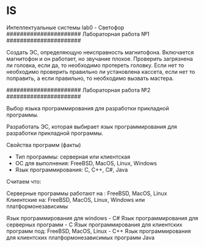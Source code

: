 # IS
Интеллектуальные системы
lab0 - Светофор
######################
Лабораторная работа №1
######################

Создать ЭС, определяющую неисправность магнитофона.
Включается магнитофон и он работает, но звучание 
плохое. Проверить загрязнена ли головка, если да,
то необходимо протереть головку. Если нет то необходимо 
проверить правильно ли установлена кассета, если нет то
поправить, а если правильно, то необходимо вызвать мастера.

######################
Лабораторная работа №2
######################
 
Выбор языка программирования для разработки прикладной программы.

Разработать ЭС, которая выбирает язык программирования для разработки 
прикладной программы.

Свойства программ (факты)

- Тип программы: серверная или клиентская
- ОС для выполнения: FreeBSD, MacOS, Linux, Windows
- Язык программирования: C, С++, С#, Java

Считаем что:

Серверные программы работают на : FreeBSD, MacOS, Linux
Клиентские на: FreeBSD, MacOS, Linux, Windows или платформонезависимы

Язык программирования для windows - С#
Язык программирования для серверных программ - С
Язык программирования для клиентских программ под: FreeBSD, MacOS, Linux - С++
Язык программирования для клиентских платформонезависимых программ Java
